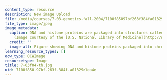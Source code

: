 ```yaml
---
content_type: resource
description: New image Upload
file: /media/courses/7-03-genetics-fall-2004/7100f85097bf263f384fa01329e1ea4e_7-03f04-th.jpg
file_type: image/jpeg
image_metadata:
  caption: DNA and histone proteins are packaged into structures called chromosomes.
    (Image courtesy of the [U.S. National Library of Medicine](http://www.nlm.nih.gov/).)
  credit: ''
  image-alt: Figure showing DNA and histone proteins packaged into chromosomes.
learning_resource_types: []
ocw_type: OCWImage
resourcetype: Image
title: 7-03f04-th.jpg
uid: 7100f850-97bf-263f-384f-a01329e1ea4e
---
```

